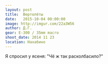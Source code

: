 ```yaml
---
layout: post
title:  Вертолёты
date:   2015-10-04 00:00:00
image: http://imgur.com/22a3W56
author: Д.Г.
gear: E-300 / 35mm macro
shoot_date: 2014 11 23
location: Нахабино
---
```


Я спросил у ясеня: "Чё ж так расколбасило?"
